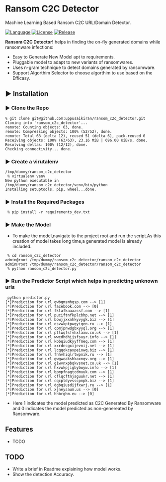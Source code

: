 # Ransom C2C Detector

Machine Learning Based Ransom C2C URL/Domain Detector.

[![Language](https://img.shields.io/badge/Python-2.7-blue.svg?style=plastic&colorB=68B7EB)]()
[![License](https://img.shields.io/github/license/vhesener/Closures.svg?style=plastic&colorB=68B7EB)]()
[![Release](https://img.shields.io/github/release/vhesener/Closures.svg?style=plastic&colorB=68B7EB)]()

**Ransom C2C Detector!** helps in finding the on-fly generated domains while ransomware infections:

* Easy to Generate New Model apt to requirements.
* Pluggable model to adapt to new variants of ransomwares.
* Uses n-gram technique to detect domains generated by ransomware.
* Support Algorthim Selector to choose algorthim to use based on the Efficasy.

## ▶️ Installation

### ▶️ Clone the Repo

```
% git clone git@github.com:uppusaikiran/ransom_c2c_detector.git
Cloning into 'ransom_c2c_detector'...
remote: Counting objects: 63, done.
remote: Compressing objects: 100% (52/52), done.
remote: Total 63 (delta 12), reused 51 (delta 6), pack-reused 0
Receiving objects: 100% (63/63), 23.16 MiB | 696.00 KiB/s, done.
Resolving deltas: 100% (12/12), done.
Checking connectivity... done.

```

### ▶️ Create a virutalenv

```
/tmp/dummy/ransom_c2c_detector
 % virtualenv venv
New python executable in /tmp/dummy/ransom_c2c_detector/venv/bin/python
Installing setuptools, pip, wheel...done.

```

### ▶️ Install the Required Packages

```
 % pip install -r requirements_dev.txt

```
### ▶️ Make the Model

* To make the model,navigate to the project root and run the script.As this creation of model takes long time,a generated model is already included.

```
 % cd ransom_c2c_detector
admin@root /tmp/dummy/ransom_c2c_detector/ransom_c2c_detector
admin@root /tmp/dummy/ransom_c2c_detector/ransom_c2c_detector
 % python ransom_c2c_detector.py
 ```
### ▶️ Run the Predictor Script which helps in predicting unknown urls

```
 python predictor.py 
[*]Prediction for url gwbgmsmhgsp.com --> [1]
[*]Prediction for url facebook.com --> [0]
[*]Prediction for url fklafkaaaassf.com --> [1]
[*]Prediction for url puciftnfkplcbhp.net --> [1]
[*]Prediction for url bowjjxxnhkyvygk.biz --> [1]
[*]Prediction for url osvwkptpwqyiqen.ru --> [1]
[*]Prediction for url cpmjpnwdgbxyyql.org --> [1]
[*]Prediction for url ptlwqfsfvhxlaxw.co.uk --> [1]
[*]Prediction for url wwcdhdhijsfsuyr.info --> [1]
[*]Prediction for url kbbqiudkyyffmeq.com --> [1]
[*]Prediction for url xxrdnsgxijevnij.net --> [1]
[*]Prediction for url lcqqokcaxpeiowq.biz --> [1]
[*]Prediction for url fhhvhiqlrtwpnik.ru --> [1]
[*]Prediction for url gwgweakshkaxnqv.org --> [1]
[*]Prediction for url giwvnxpbqkvsnet.co.uk --> [1]
[*]Prediction for url hxvwkpjigbybwyw.info --> [1]
[*]Prediction for url bpmpfnagtcdmuuk.com --> [1]
[*]Prediction for url cflqcftnjsguukr.net --> [1]
[*]Prediction for url cqcpldyvsscpnpk.biz --> [1]
[*]Prediction for url dgbqiusdijfxwrj.ru --> [1]
[*]Prediction for url xjneysaum.us --> [0]
[*]Prediction for url hhbrghm.eu --> [0]

```
* Here 1 indicates the model predicted as C2C Generated By Ransomware and 0 indicates the model predicted as non-genereated by Ransomware.


Features
--------

* TODO

TODO
--------

* Write a brief in Readme explaining how model works.
* Show the detection Accuracy. 

